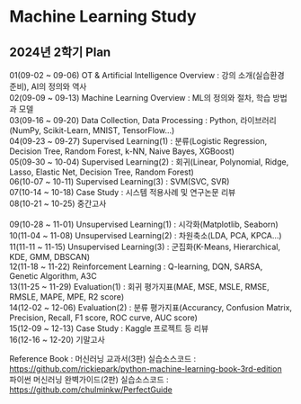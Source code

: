 # Machine Learning Study

## 2024년 2학기 Plan<br>

01(09-02 ~ 09-06) OT & Artificial Intelligence Overview : 강의 소개(실습환경 준비), AI의 정의와 역사<br>
02(09-09 ~ 09-13) Machine Learning Overview : ML의 정의와 절차, 학습 방법과 모델<br>
03(09-16 ~ 09-20) Data Collection, Data Processing : Python, 라이브러리(NumPy, Scikit-Learn, MNIST, TensorFlow...)<br>
04(09-23 ~ 09-27) Supervised Learning(1) : 분류(Logistic Regression, Decision Tree, Random Forest, k-NN, Naive Bayes, XGBoost)<br>
05(09-30 ~ 10-04) Supervised Learning(2) : 회귀(Linear, Polynomial, Ridge, Lasso, Elastic Net, Decision Tree, Random Forest)<br>
06(10-07 ~ 10-11) Supervised Learning(3) : SVM(SVC, SVR)<br>
07(10-14 ~ 10-18) Case Study : 시스템 적용사례 및 연구논문 리뷰<br>
08(10-21 ~ 10-25) 중간고사<br>	
09(10-28 ~ 11-01) Unsupervised Learning(1) : 시각화(Matplotlib, Seaborn)<br>
10(11-04 ~ 11-08) Unsupervised Learning(2) : 차원축소(LDA, PCA, KPCA...)<br>
11(11-11 ~ 11-15) Unsupervised Learning(3) : 군집화(K-Means, Hierarchical, KDE, GMM, DBSCAN)<br>
12(11-18 ~ 11-22) Reinforcement Learning : Q-learning, DQN, SARSA, Genetic Algorithm, A3C<br>
13(11-25 ~ 11-29) Evaluation(1) : 회귀 평가지표(MAE, MSE, MSLE, RMSE, RMSLE, MAPE, MPE, R2 score)<br>
14(12-02 ~ 12-06) Evaluation(2) : 분류 평가지표(Accurancy, Confusion Matrix, Precision, Recall, F1 score, ROC curve, AUC score)<br>
15(12-09 ~ 12-13) Case Study : Kaggle 프로젝트 등 리뷰<br>
16(12-16 ~ 12-20) 기말고사<br>

Reference Book : 
머신러닝 교과서(3판) 실습소스코드 : https://github.com/rickiepark/python-machine-learning-book-3rd-edition
<br>
파이썬 머신러닝 완벽가이드(2판) 실습소스코드 : https://github.com/chulminkw/PerfectGuide
